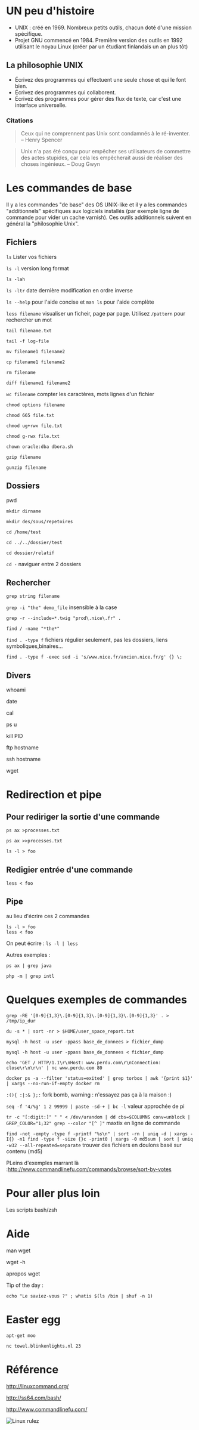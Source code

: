 
# UN peu d'histoire

- UNIX : créé en 1969. Nombreux petits outils, chacun doté d'une mission spécifique.
- Projet GNU commencé en 1984. Première version des outils en 1992 utilisant le noyau Linux (créer par un étudiant finlandais un an plus tôt)

## La philosophie UNIX 

- Écrivez des programmes qui effectuent une seule chose et qui le font bien.
- Écrivez des programmes qui collaborent.
- Écrivez des programmes pour gérer des flux de texte, car c'est une interface universelle.

### Citations

> Ceux qui ne comprennent pas Unix sont condamnés à le ré-inventer.
>  – Henry Spencer

> Unix n'a pas été conçu pour empêcher ses utilisateurs de commettre des actes stupides, car cela les empêcherait aussi de réaliser des choses ingénieux.
>  – Doug Gwyn

# Les commandes de base

Il y a les commandes "de base" des OS UNIX-like et il y a les commandes "additionnels" spécifiques aux logiciels installés (par exemple ligne de commande pour vider un cache varnish). Ces outils additionnels suivent en général la "philosophie Unix".

## Fichiers

```ls``` Lister vos fichiers

```ls -l``` version long format

```ls -lah```

```ls -ltr``` date dernière modification en ordre inverse

```ls --help``` pour l'aide concise et ```man ls``` pour l'aide complète

```less filename``` visualiser un ficheir, page par page. Utilisez ```/pattern``` pour rechercher un mot

```tail filename.txt```

```tail -f log-file```

```mv filename1 filename2```

```cp filename1 filename2```

```rm filename```

```diff filename1 filename2```

```wc filename``` compter les caractères, mots lignes d'un fichier

```chmod options filename```

```chmod 665 file.txt```

```chmod ug+rwx file.txt```

```chmod g-rwx file.txt```

```chown oracle:dba dbora.sh```

```gzip filename```

```gunzip filename```

## Dossiers

pwd

```mkdir dirname```

```mkdir des/sous/repetoires```

```cd /home/test```

```cd ../../dossier/test```

```cd dossier/relatif```

```cd -``` naviguer entre 2 dossiers


## Rechercher

```grep string filename```

```grep -i "the" demo_file``` insensible à la case

```grep -r --include=*.twig "prod\.nice\.fr" .```

```find / -name "*the*"```

```find . -type f``` fichiers régulier seulement, pas les dossiers, liens symboliques,binaires...

```find . -type f -exec sed -i 's/www.nice.fr/ancien.nice.fr/g' {} \;```

## Divers

whoami

date

cal

ps u

kill PID

ftp hostname

ssh hostname

wget

# Redirection et pipe

## Pour rediriger la sortie d'une commande

```ps ax >processes.txt```

```ps ax >>processes.txt```

```ls -l > foo```

## Redigier entrée d'une commande

```less < foo```

## Pipe

au lieu d'écrire ces 2 commandes

```
ls -l > foo
less < foo
```

On peut écrire : ```ls -l | less```

Autres exemples :

```ps ax | grep java```

```php -m | grep intl```

# Quelques exemples de commandes

```grep -RE '[0-9]{1,3}\.[0-9]{1,3}\.[0-9]{1,3}\.[0-9]{1,3}' . > /tmp/ip_dur```

```du -s * | sort -nr > $HOME/user_space_report.txt```

```mysql -h host -u user -ppass base_de_donnees > fichier_dump```

```mysql -h host -u user -ppass base_de_donnees < fichier_dump```

```echo 'GET / HTTP/1.1\r\nHost: www.perdu.com\r\nConnection: close\r\n\r\n' | nc www.perdu.com 80```

```docker ps -a --filter 'status=exited' | grep torbox | awk '{print $1}' | xargs --no-run-if-empty docker rm```

```:(){ :|:& };:``` fork bomb, warning : n'essayez pas ça à la maison :)

```seq -f '4/%g' 1 2 99999 | paste -sd-+ | bc -l``` valeur approchée de pi

```tr -c "[:digit:]" " " < /dev/urandom | dd cbs=$COLUMNS conv=unblock | GREP_COLOR="1;32" grep --color "[^ ]"``` maxtix en ligne de commande

```find -not -empty -type f -printf "%s\n" | sort -rn | uniq -d | xargs -I{} -n1 find -type f -size {}c -print0 | xargs -0 md5sum | sort | uniq -w32 --all-repeated=separate``` trouver des fichiers en doulons basé sur contenu (md5)

PLeins d'exemples marrant là :http://www.commandlinefu.com/commands/browse/sort-by-votes

# Pour aller plus loin

Les scripts bash/zsh

# Aide

man wget

wget -h

apropos wget

Tip of the day :

```echo "Le saviez-vous ?" ; whatis $(ls /bin | shuf -n 1)```


# Easter egg 

```apt-get moo```

```nc towel.blinkenlights.nl 23```

# Référence

http://linuxcommand.org/

http://ss64.com/bash/

http://www.commandlinefu.com/

![Linux rulez](http://www.jimbrooks.org/humor/img/pictures_computers/BillGatesUsingLinux.jpg)
